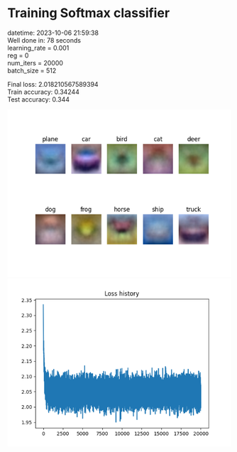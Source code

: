 # Training Softmax classifier  
datetime: 2023-10-06 21:59:38  
Well done in: 78 seconds  
learning_rate = 0.001  
reg = 0  
num_iters = 20000  
batch_size = 512  

Final loss: 2.018210567589394   
Train accuracy: 0.34244   
Test accuracy: 0.344  
    
<img src="weights.png">  
<br>
<img src="loss.png">
